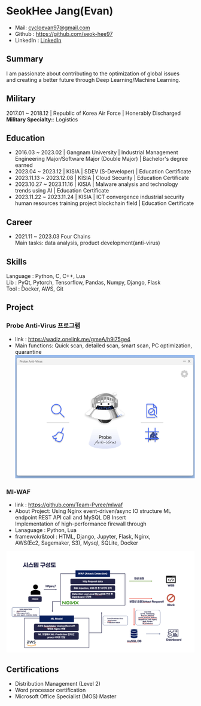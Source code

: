 # SeokHee Jang(Evan)

- Mail: <cycloevan97@gmail.com>
- Github : <https://github.com/seok-hee97>
- LinkedIn : [LinkedIn](https://www.linkedin.com/in/seokhee-jang-73142426a/)


## Summary
I am passionate about contributing to the optimization of global issues     
and creating a better future through Deep Learning/Machine Learning.      


## Military
2017.01 ~ 2018.12 | Republic of Korea Air Force | Honerably Discharged
**Military Specialty:**: Logistics


## Education

- 2016.03 ~ 2023.02 | Gangnam University | Industrial Management Engineering Major/Software Major (Double Major) | Bachelor's degree earned
- 2023.04 ~ 2023.12 | KISIA | SDEV (S-Developer) | Education Certificate
- 2023.11.13 ~ 2023.12.08 | KISIA | Cloud Security | Education Certificate
- 2023.10.27 ~ 2023.11.16 | KISIA | Malware analysis and technology trends using AI | Education Certificate
- 2023.11.22 ~ 2023.11.24 | KISIA | ICT convergence industrial security human resources training project blockchain field | Education Certificate


## Career

- 2021.11 ~ 2023.03 Four Chains     
  Main tasks: data analysis, product development(anti-virus)       


## Skills
Language : Python, C, C++, Lua     
Lib : PyQt, Pytorch, Tensorflow, Pandas, Numpy, Django, Flask     
Tool : Docker, AWS, Git         

## Project 


### Probe Anti-Virus 프로그램

- link : https://wadiz.onelink.me/gmeA/h9i75ge4      
- Main functions: Quick scan, detailed scan, smart scan, PC optimization, quarantine         
![main](img/probe/probe_main.png)


###  Ml-WAF   
- link : https://github.com/Team-Pyree/mlwaf    
- About Project: Using Nginx event-driven/async IO structure ML   
  endpoint REST API call and MySQL DB Insert     
  Implementation of high-performance firewall through     
- Lanaguage : Python, Lua     
- framewokr&tool : HTML, Django, Jupyter, Flask, Nginx,       
  AWS(Ec2, Sagemaker, S3), Mysql, SQLite, Docker     

![system-config](img/mlwaf/system-config.png)


## Certifications
 - Distribution Management (Level 2)
 - Word processor certification
 - Microsoft Office Specialist (MOS) Master
